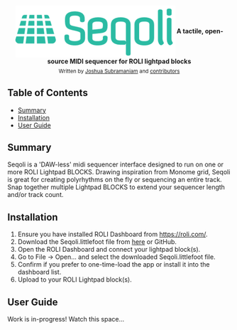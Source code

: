 <div align="center">
  <img align="center" src="https://raw.githubusercontent.com/SuuBro/Seqoli/master/site/static/images/logo.png" alt="Seqoli">
  <strong>A tactile, open-source MIDI sequencer for ROLI lightpad blocks</strong>
</div>

<div align="center">
  <sub>Written by 
  <a href="https://www.linkedin.com/in/jsubramaniam/">Joshua Subramaniam</a> and
  <a href="https://github.com/SuuBro/Seqoli/graphs/contributors">
    contributors
  </a>
</div>

## Table of Contents
- [Summary](#summary)
- [Installation](#installation)
- [User Guide](#user-guide)

## Summary
Seqoli is a 'DAW-less' midi sequencer interface designed to run on one or more ROLI Lightpad BLOCKS. Drawing inspiration from Monome grid, Seqoli is great for creating polyrhythms on the fly or sequencing an entire track. Snap together multiple Lightpad BLOCKS to extend your sequencer length and/or track count.


## Installation

1.  Ensure you have installed ROLI Dashboard from https://roli.com/.
1.  Download the Seqoli.littlefoot file from [here](https://gumroad.com/l/seqoli) or GitHub.
1.  Open the ROLI Dashboard and connect your lightpad block(s).
1.  Go to File -> Open... and select the downloaded Seqoli.littlefoot file.
1.  Confirm if you prefer to one-time-load the app or install it into the dashboard list.
1.  Upload to your ROLI Lightpad block(s).


## User Guide
Work is in-progress! Watch this space...




